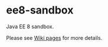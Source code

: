 # ee8-sandbox

Java EE 8 sandbox.

Please see [Wiki pages](https://github.com/hantsy/ee8-sandbox/wiki) for more details.
